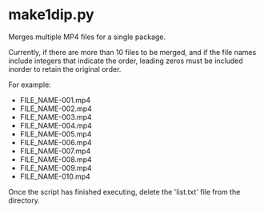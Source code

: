 # make1dip.py
Merges multiple MP4 files for a single package.

Currently, if there are more than 10 files to be merged, and if the file names include integers that indicate the order, leading zeros must be included inorder to retain the original order.

For example: 
- FILE_NAME-001.mp4 
- FILE_NAME-002.mp4 
- FILE_NAME-003.mp4 
- FILE_NAME-004.mp4 
- FILE_NAME-005.mp4 
- FILE_NAME-006.mp4 
- FILE_NAME-007.mp4 
- FILE_NAME-008.mp4 
- FILE_NAME-009.mp4 
- FILE_NAME-010.mp4 

Once the script has finished executing, delete the 'list.txt' file from the directory.

